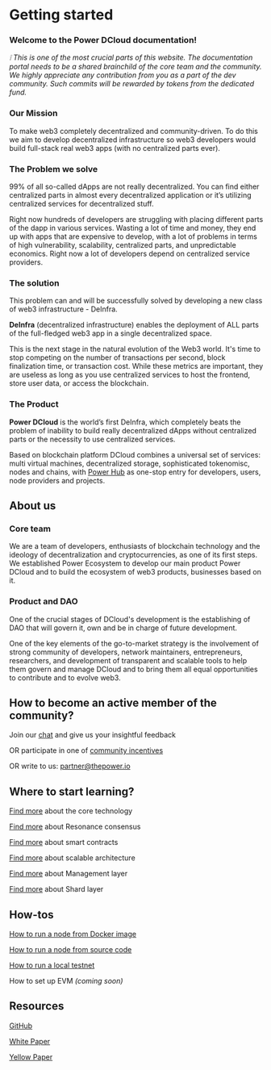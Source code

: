 # Getting started

### Welcome to the Power DCloud documentation! 

*:grey_exclamation: This is one of the most crucial parts of this website. The documentation portal needs to be a shared brainchild of the core team and the community. We highly appreciate any contribution from you as    a part of the dev community. Such commits will be rewarded by tokens from the dedicated fund.*
<!---
**The documentation portal has the following main sections**
**General:** Basics - how to get started, basic terms, answers to basic questions
**Explore:** a deep dive into the fundamentals of our technology, describing the functionality of the core modules, elements, and logical layers of the network
**Build:** simple and powwow-guidelines for developers
**Maintain:** all the documents for node providers will be here - how to run a node, answers to basic questions
**Ecosystem:** documentation for Ecosystem projects, how to get tokens, how to test features, how to get development grants
**Community:** documentation for community members, clear guidelines for active participation in the project improvement and getting rewards for it
!этот текст сделать видимым как утвердим и поправим структуру документации
--->

### Our Mission
To make web3 completely decentralized and community-driven. To do this we aim to develop decentralized infrastructure so web3 developers would build full-stack real web3 apps (with no centralized parts ever).

### The Problem we solve

99% of all so-called dApps are not really decentralized. You can find either centralized parts in almost every decentralized application or it’s utilizing centralized services for decentralized stuff.

Right now hundreds of developers are struggling with placing different parts of the dapp in various services. Wasting a lot of time and money, they end up with apps that are expensive to develop, with a lot of problems in terms of high vulnerability, scalability, centralized parts, and unpredictable economics. Right now a lot of developers depend on centralized service providers.

### The solution

This problem can and will be successfully solved by developing a new class of web3 infrastructure - DeInfra.

**DeInfra** (decentralized infrastructure) enables the deployment of ALL parts of the full-fledged web3 app in a single decentralized space.

This is the next stage in the natural evolution of the Web3 world. It's time to stop competing on the number of transactions per second, block finalization time, or transaction cost. While these metrics are important, they are useless as long as you use centralized services to host the frontend, store user data, or access the blockchain.

### The Product

**Power DCloud** is the world’s first DeInfra, which completely beats the problem of inability to build really decentralized dApps without centralized parts or the necessity to use centralized services.

Based on blockchain platform DCloud combines a universal set of services: multi virtual machines, decentralized storage, sophisticated tokenomisc, nodes and chains, with [Power Hub](https://hub.thepower.io/) as one-stop entry for developers, users, node providers and projects.

## About us

### Core team

We are a team of developers, enthusiasts of blockchain technology and the ideology of decentralization and cryptocurrencies, as one of its first steps. We established Power Ecosystem to develop our main product Power DCloud and to build the ecosystem of web3 products, businesses based on it.

### Product and DAO

One of the crucial stages of DCloud's development is the establishing of DAO that will govern it, own and be in charge of future development.

One of the key elements of the go-to-market strategy is the involvement of strong community of developers, network maintainers, entrepreneurs, researchers, and development of transparent and scalable tools to help them govern and manage DCloud and to bring them all equal opportunities to contribute and to evolve web3.

## How to become an active member of the community?

Join our [chat](https://t.me/thepower_chat) and give us your insightful feedback 

OR participate in one of [community incentives](https://thepower.io/community_page) 

OR write to us: [partner@thepower.io](mailto:partner@thepower.io)

  
## Where to start learning?
[Find more](./Explore/technology/01-abstract.md) about the core technology 

[Find more](./Explore/technology/03-resonance-consensus.md) about Resonance consensus 

[Find more](./Build/development/smart-contracts/01-intro.md) about smart contracts 

[Find more](./Explore/technology/04-scalable-architecture.md) about scalable architecture

[Find more](./Explore/technology/07-management-layer.md) about Management layer

[Find more](./Explore/technology/08-shards-layer.md) about Shard layer

## How-tos

[How to run a node from Docker image](./Community/phase-1/02-download-build-run-docker.md)

[How to run a node from source code](./Community/phase-1/03-download-build-run-source.md)

[How to run a local testnet](./Build/local-testnet/01-local-testnet.md)

How to set up EVM *(coming soon)*
 

## Resources

[GitHub](https://github.com/thepower)

[White Paper](https://drive.google.com/file/d/1QOUl2ym4g7gMNfyieRw14iotcNgrvtet/view)

[Yellow Paper](https://drive.google.com/file/d/1ohuR8vPP-gtlJNtMEGw6bHT4Qb9VHiEa/view)